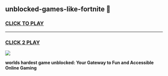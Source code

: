 
## unblocked-games-like-fortnite 👋
<h3>
<a href="https://premium.freeplayer.one?title=unblocked-games-like-fortnite&ref=14F">CLICK TO PLAY</a></h3>
<hr>

<h3>
<a href="https://premium.freeplayer.one?title=unblocked-games-like-fortnite&ref=14F">CLICK 2 PLAY</a>
  
</h3>

<a href="https://premium.freeplayer.one?title=unblocked-games-like-fortnite&ref=12F/"><img src="https://clearcache.store/games.png"></a>


**worlds hardest game unblocked: Your Gateway to Fun and Accessible Online Gaming**

